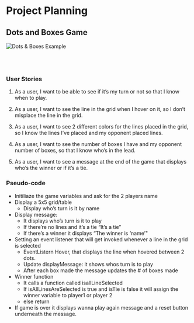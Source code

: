 # Project Planning

## Dots and Boxes Game
![Dots & Boxes Example](https://play-lh.googleusercontent.com/_FpWyuPa574DA7eQ5D7IDrygeTxONkqT_e435p4VjEX9_Sw11huJtGcP1UHg7YRBW7s)

<br> </br>
### **User Stories**
1. As a user, I want to be able to see if it’s my turn or not so that I know when to play.

2. As a user, I want to see the line in the grid when I hover on it, so I don’t misplace the line in the grid.
3. As a user, I want to see 2 different colors for the lines placed in the grid, so I know the lines I’ve placed and my opponent placed lines.

4. As a user, I want to see the number of boxes I have and my opponent number of boxes, so that I know who’s in the lead.
 
5. As a user, I want to see a message at the end of the game that displays who’s the winner or if it’s a tie. 


### **Pseudo-code**
* Initiliaze the game variables and ask for the 2 players name
* Display a 5x5 grid/table 
    * Display who’s turn is it by name
* Display message: 
    * It displays who’s turn is it to play
    * If there’re no lines and it’s a tie “It’s a tie” 
    * If there’s a winner it displays “The winner is ‘name’"
* Setting an event listener that will get invoked whenever a line in the grid is selected
    * EventListern Hover, that displays the line when hovered between 2 dots.
    * Update displayMessage: it shows whos turn is to play
    * After each box made the message updates the # of boxes made
* Winner function
    * It calls a function called isallLineSelected
    * If isAllLinesAreSelected is true and isTie is false it will assign the winner variable to player1 or player 2
    * else return
* If game is over it displays wanna play again message and a reset button underneath the message.

